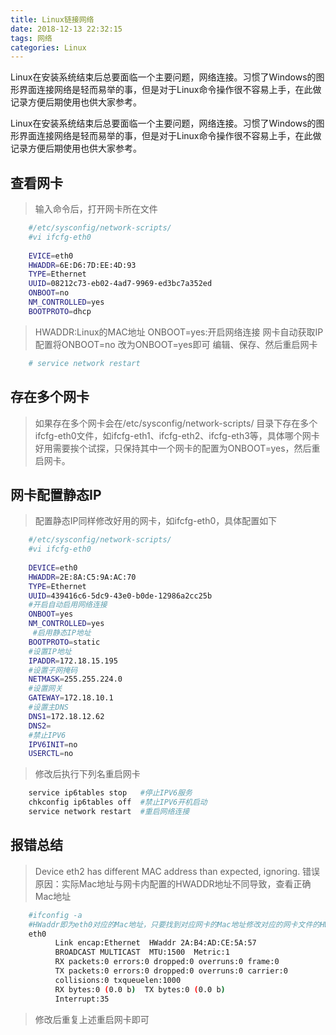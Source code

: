 ```yaml
---
title: Linux链接网络
date: 2018-12-13 22:32:15
tags: 网络
categories: Linux
---
```


Linux在安装系统结束后总要面临一个主要问题，网络连接。习惯了Windows的图形界面连接网络是轻而易举的事，但是对于Linux命令操作很不容易上手，在此做记录方便后期使用也供大家参考。

<!--more-->

Linux在安装系统结束后总要面临一个主要问题，网络连接。习惯了Windows的图形界面连接网络是轻而易举的事，但是对于Linux命令操作很不容易上手，在此做记录方便后期使用也供大家参考。

## 查看网卡

> 输入命令后，打开网卡所在文件


``` bash
    #/etc/sysconfig/network-scripts/
    #vi ifcfg-eth0
    
    EVICE=eth0
    HWADDR=6E:D6:7D:EE:4D:93
    TYPE=Ethernet
    UUID=08212c73-eb02-4ad7-9969-ed3bc7a352ed
    ONBOOT=no
    NM_CONTROLLED=yes
    BOOTPROTO=dhcp
```

> HWADDR:Linux的MAC地址
> ONBOOT=yes:开启网络连接
> 网卡自动获取IP配置将ONBOOT=no 改为ONBOOT=yes即可
> 编辑、保存、然后重启网卡

``` bash
    # service network restart
```

## 存在多个网卡
> 如果存在多个网卡会在/etc/sysconfig/network-scripts/ 目录下存在多个ifcfg-eth0文件，如ifcfg-eth1、ifcfg-eth2、ifcfg-eth3等，具体哪个网卡好用需要挨个试探，只保持其中一个网卡的配置为ONBOOT=yes，然后重启网卡。

## 网卡配置静态IP
> 配置静态IP同样修改好用的网卡，如ifcfg-eth0，具体配置如下

``` bash
    #/etc/sysconfig/network-scripts/
    #vi ifcfg-eth0
    
    DEVICE=eth0
    HWADDR=2E:8A:C5:9A:AC:70
    TYPE=Ethernet
    UUID=439416c6-5dc9-43e0-b0de-12986a2cc25b
    #开启自动启用网络连接
    ONBOOT=yes
    NM_CONTROLLED=yes
     #启用静态IP地址
    BOOTPROTO=static
    #设置IP地址
    IPADDR=172.18.15.195
    #设置子网掩码
    NETMASK=255.255.224.0
    #设置网关
    GATEWAY=172.18.10.1
    #设置主DNS
    DNS1=172.18.12.62
    DNS2=
    #禁止IPV6
    IPV6INIT=no
    USERCTL=no
```

> 修改后执行下列名重启网卡

``` bash
    service ip6tables stop   #停止IPV6服务
    chkconfig ip6tables off  #禁止IPV6开机启动
    service network restart  #重启网络连接
```
    
## 报错总结
>  Device eth2 has different MAC address than expected, ignoring.
> 错误原因：实际Mac地址与网卡内配置的HWADDR地址不同导致，查看正确Mac地址

``` bash
    #ifconfig -a
    #HWaddr即为eth0对应的Mac地址，只要找到对应网卡的Mac地址修改对应的网卡文件的HWADDR即可
    eth0      
          Link encap:Ethernet  HWaddr 2A:B4:AD:CE:5A:57
          BROADCAST MULTICAST  MTU:1500  Metric:1
          RX packets:0 errors:0 dropped:0 overruns:0 frame:0
          TX packets:0 errors:0 dropped:0 overruns:0 carrier:0
          collisions:0 txqueuelen:1000
          RX bytes:0 (0.0 b)  TX bytes:0 (0.0 b)
          Interrupt:35
```

> 修改后重复上述重启网卡即可




